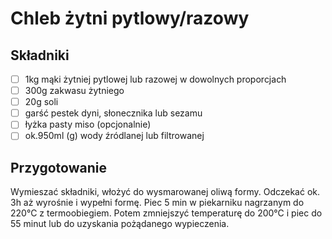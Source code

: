 # Chleb żytni pytlowy/razowy

## Składniki

- [ ] 1kg mąki żytniej pytlowej lub razowej w dowolnych proporcjach
- [ ] 300g zakwasu żytniego
- [ ] 20g soli
- [ ] garść pestek dyni, słonecznika lub sezamu
- [ ] łyżka pasty miso (opcjonalnie)
- [ ] ok.950ml (g) wody źródlanej lub filtrowanej

## Przygotowanie

Wymieszać składniki, włożyć do wysmarowanej oliwą formy. Odczekać ok. 3h aż wyrośnie i wypełni formę.
Piec 5 min w piekarniku nagrzanym do 220°C z termoobiegiem. Potem zmniejszyć temperaturę do 200°C i piec do 55 minut lub do uzyskania pożądanego wypieczenia.
